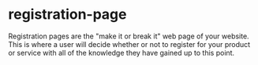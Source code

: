 # registration-page
Registration pages are the "make it or break it" web page of your website. This is where a user will decide whether or not to register for your product or service with all of the knowledge they have gained up to this point.
